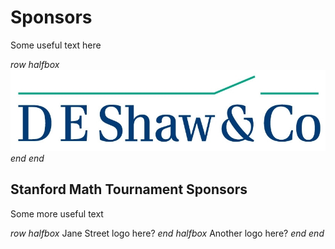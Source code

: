 # Sponsors

Some useful text here

$row$
$halfbox$
[![](/images/DEshaw-logo.jpg)](http://www.deshaw.com)
$end$
$end$

## Stanford Math Tournament Sponsors

Some more useful text

$row$
$halfbox$
Jane Street logo here?
$end$
$halfbox$
Another logo here?
$end$
$end$
